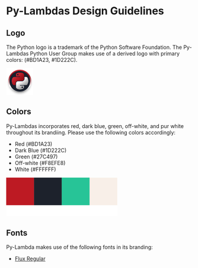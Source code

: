 # Py-Lambdas Design Guidelines

## Logo
The Python logo is a trademark of the Python Software Foundation. The Py-Lambdas Python User Group makes use of a derived logo with primary colors: (#BD1A23, #1D222C).

<img src="./logos/circle_logo.svg" width="72">

## Colors

Py-Lambdas incorporates red, dark blue, green, off-white, and pur white throughout its brandiing. Please use the following colors accordingly:

- Red (#BD1A23)
- Dark Blue (#1D222C)
- Green (#27C497)
- Off-white (#F8EFE8)
- White (#FFFFFF)
<img src="./colors/colors.svg" width="300">

## Fonts
Py-Lambda makes use of the following fonts in its branding:

- [Flux Regular](https://fontsgeek.com/fonts/Flux-Regular)
